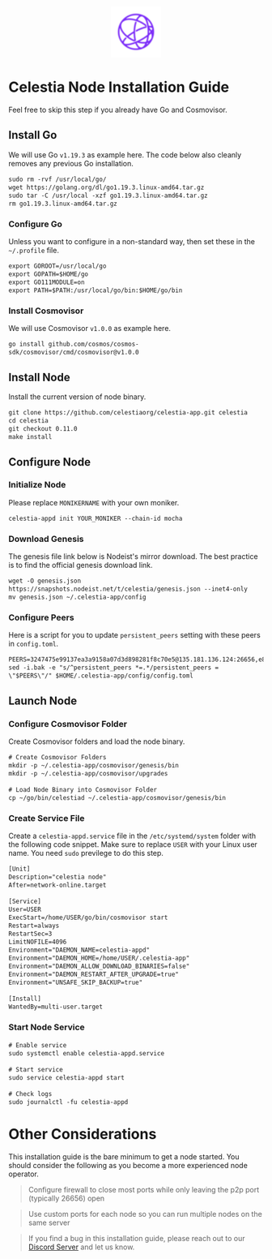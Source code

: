 <p align="center">
  <img height="100" height="auto" src="https://raw.githubusercontent.com/Nodeist/Kurulumlar/main/logos/celestia.png">
</p>



# Celestia Node Installation Guide
Feel free to skip this step if you already have Go and Cosmovisor.


## Install Go
We will use Go `v1.19.3` as example here. The code below also cleanly removes any previous Go installation.

```
sudo rm -rvf /usr/local/go/
wget https://golang.org/dl/go1.19.3.linux-amd64.tar.gz
sudo tar -C /usr/local -xzf go1.19.3.linux-amd64.tar.gz
rm go1.19.3.linux-amd64.tar.gz
```

### Configure Go
Unless you want to configure in a non-standard way, then set these in the `~/.profile` file.

```
export GOROOT=/usr/local/go
export GOPATH=$HOME/go
export GO111MODULE=on
export PATH=$PATH:/usr/local/go/bin:$HOME/go/bin
```


### Install Cosmovisor
We will use Cosmovisor `v1.0.0` as example here.

```
go install github.com/cosmos/cosmos-sdk/cosmovisor/cmd/cosmovisor@v1.0.0
```

## Install Node
Install the current version of node binary.

```
git clone https://github.com/celestiaorg/celestia-app.git celestia
cd celestia
git checkout 0.11.0
make install
```

## Configure Node
### Initialize Node
Please replace `MONIKERNAME` with your own moniker.

```
celestia-appd init YOUR_MONIKER --chain-id mocha
```

### Download Genesis
The genesis file link below is Nodeist's mirror download. The best practice is to find the official genesis download link.

```
wget -O genesis.json https://snapshots.nodeist.net/t/celestia/genesis.json --inet4-only
mv genesis.json ~/.celestia-app/config
```

### Configure Peers
Here is a script for you to update `persistent_peers` setting with these peers in `config.toml`.
```
PEERS=3247475e99137ea3a9158a07d3d898281f8c70e5@135.181.136.124:26656,e8906342e657ace92e1ed8599f0949da8dd75fbd@146.19.24.52:20656,a4a4e43dd641f1b921f76a02154846968024f744@95.111.235.247:26656,1d667e973e0dfcf0f92f7a202c241f5cfa6039cb@188.34.154.35:26656,5f7eeebf3d90344a6efeea95f8f260fe455b8096@46.4.23.42:36656,1afcd97b0bf289700378e18b45dc1f927917bba0@65.109.92.79:11656,1166d64ee61acbaa34cf6d4be99af60725549bb4@35.198.125.182:26656,77fe717fc70370c5b1782c136a5bf7ef1e1e7b5d@167.235.233.34:26656,a217dde054663543e4b68ace5267adbda3119ff9@65.109.92.28:26656,eec289755259106bf29266c401bace003289c6be@35.234.94.146:26656,70ad1e4808ad49f192f3536cf180aa22ca804fc6@34.88.189.48:26656,8084e73b70dbe7fba3602be586de45a516012e6f@144.76.112.238:26656,cc77755c7fed7457c6e33f6e65b0300e8fe9add0@5.161.109.144:26656,6dd7ccf76ee531a102f5f9e24b7cc521c9a01a28@65.109.85.170:37656,0d8b40858dcdf1e4370b2ed66b632bddf13a150d@75.119.143.147:26656,d1ef32ab00da8117731660fc30a2a800b642f6ad@34.141.57.183:26656,45f432d7ea5e4cbb25e945b8cc557df07bf4fcb6@65.109.92.26:26656,5ec7477a55b48984ec778bd1bef87d2ac8cf95eb@138.201.60.238:26656,7ff5fcd0e0db0518258b18bfd8cd5b45436dec2a@65.109.22.167:26656,3ad7f2d36f5e15d902c7aff7a305bea40f03f95c@163.172.111.148:26656,e286b562eddc6fea1b2635f6623430225666fb2f@147.135.144.58:26656,42b331adaa9ece4c455b92f0d26e3382e46d43f0@161.97.180.20:56656,1f243a32a4c741e6838f247350f0aa7655ea264e@173.249.40.87:26656,cb0db7a1fb8897c8eec9b09285e39d1756ed87b7@65.109.88.254:26656,1630a016ecf7232d6ca584e6628629b3deec63cf@65.21.95.15:11656,34a266af640b860be5272a7d02b6481e009581bb@54.39.128.229:26656
sed -i.bak -e "s/^persistent_peers *=.*/persistent_peers = \"$PEERS\"/" $HOME/.celestia-app/config/config.toml
```

## Launch Node
### Configure Cosmovisor Folder
Create Cosmovisor folders and load the node binary.

```
# Create Cosmovisor Folders
mkdir -p ~/.celestia-app/cosmovisor/genesis/bin
mkdir -p ~/.celestia-app/cosmovisor/upgrades

# Load Node Binary into Cosmovisor Folder
cp ~/go/bin/celestiad ~/.celestia-app/cosmovisor/genesis/bin
```

### Create Service File
Create a `celestia-appd.service` file in the `/etc/systemd/system` folder with the following code snippet. Make sure to replace `USER` with your Linux user name. You need `sudo` previlege to do this step.

```
[Unit]
Description="celestia node"
After=network-online.target

[Service]
User=USER
ExecStart=/home/USER/go/bin/cosmovisor start
Restart=always
RestartSec=3
LimitNOFILE=4096
Environment="DAEMON_NAME=celestia-appd"
Environment="DAEMON_HOME=/home/USER/.celestia-app"
Environment="DAEMON_ALLOW_DOWNLOAD_BINARIES=false"
Environment="DAEMON_RESTART_AFTER_UPGRADE=true"
Environment="UNSAFE_SKIP_BACKUP=true"

[Install]
WantedBy=multi-user.target
```

### Start Node Service
```
# Enable service
sudo systemctl enable celestia-appd.service

# Start service
sudo service celestia-appd start

# Check logs
sudo journalctl -fu celestia-appd
```

# Other Considerations
This installation guide is the bare minimum to get a node started. You should consider the following as you become a more experienced node operator.



> Configure firewall to close most ports while only leaving the p2p port (typically 26656) open

> Use custom ports for each node so you can run multiple nodes on the same server

> If you find a bug in this installation guide, please reach out to our [Discord Server](https://discord.gg/yV2nEunsTY) and let us know.
